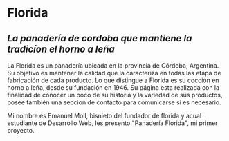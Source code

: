 # Florida
## _La panadería de cordoba que mantiene la tradicíon el horno a leña_

La Florida es un panadería ubicada en  la provincia de Córdoba, Argentina. Su objetivo es mantener la calidad que la caracteriza en todas las etapa de fabricación de cada   producto. Lo que distingue a Florida es su cocción en horno a leña, desde su fundación en 1946.
Su página esta realizada con la finalidad de conocer un poco de su historia y la variedad de sus productos, posee también una seccion de contacto para comunicarse si es necesario.

Mi nombre es Emanuel Moll, bisnieto del fundador de florida y acual estudiante de Desarrollo Web, les presento "Panadería Florida", mi primer proyecto. 

